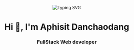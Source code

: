 <!-- Banner -->
<!--![Header](4c8bbd30-c3e5-4152-bae3-b8a8ae23513b.png)-->
<div align="center">
  <img src="https://readme-typing-svg.herokuapp.com?font=Fira+Code&pause=1000&color=6366F1&center=true&vCenter=true&width=435&lines=Aphisit+Danchaodang;Full+Stack+Developer" alt="Typing SVG" />
</div>


<h1 align="center">Hi 👋, I'm Aphisit Danchaodang</h1>
<h3 align="center">FullStack Web developer </h3>


